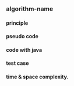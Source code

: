 ### algorithm-name

#### principle

#### pseudo code

#### code with java


#### test case


#### time & space complexity.
